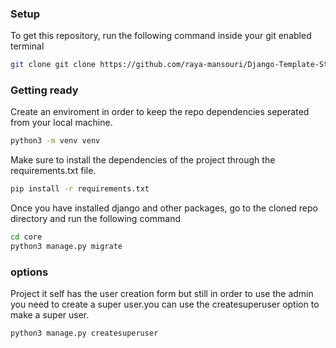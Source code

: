 
### Setup
To get this repository, run the following command inside your git enabled terminal
```bash
git clone git clone https://github.com/raya-mansouri/Django-Template-Structure/
```

### Getting ready
Create an enviroment in order to keep the repo dependencies seperated from your local machine.
```bash
python3 -m venv venv
```

Make sure to install the dependencies of the project through the requirements.txt file.
```bash
pip install -r requirements.txt
```

Once you have installed django and other packages, go to the cloned repo directory and run the following command

```bash
cd core
python3 manage.py migrate
```
### options
Project it self has the user creation form but still in order to use the admin you need to create a super user.you can use the createsuperuser option to make a super user.
```bash
python3 manage.py createsuperuser
